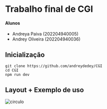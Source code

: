 # Trabalho final de CGI

#### Alunos
- Andreya Paiva (202204940005)
- Andrey Oliveira (202204940036)

## Inicialização 
```
git clone https://github.com/andreydedey/CGI
cd CGI
npm run dev
```

## Layout + Exemplo de uso
![circulo](image.png)